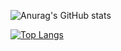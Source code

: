 
![Anurag's GitHub stats](https://github-readme-stats.vercel.app/api?username=voidycd&show_icons=true&theme=radical)

[![Top Langs](https://github-readme-stats.vercel.app/api/top-langs/?username=voidycd&theme=radical)](https://github.com/anuraghazra/github-readme-stats)
